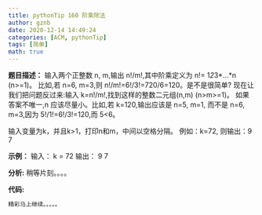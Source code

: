 ```yaml
---
title: pythonTip 160 阶乘除法
author: gznb
date: 2020-12-14 14:49:24
categories: [ACM, pythonTip]
tags: [简单]
math: true
---
```


**题目描述：**
输入两个正整数 n, m,输出 n!/m!,其中阶乘定义为 n!= 1*2*3*...*n (n>=1)。 
比如,若 n=6, m=3,则 n!/m!=6!/3!=720/6=120。是不是很简单?
现在让我们把问题反过来:输入 k=n!/m!,找到这样的整数二元组(n,m) (n>m>=1)。
如果答案不唯一,n 应该尽量小。比如,若 k=120,输出应该是 n=5, m=1,
而不是 n=6, m=3,因为 5!/1!=6!/3!=120,而 5<6。

输入变量为k，并且k>1，打印n和m，中间以空格分隔。
例如：k=72, 则输出：9 7

**示例：**
输入：
k = 72
输出：
9 7


**分析:**
稍等片刻。。。。

**代码:**
```python
精彩马上继续。。。。。
```
